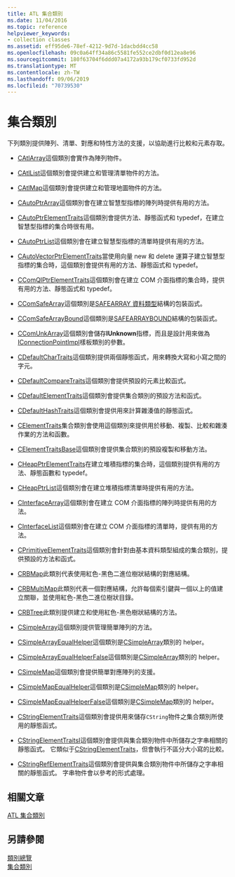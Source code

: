 ```yaml
---
title: ATL 集合類別
ms.date: 11/04/2016
ms.topic: reference
helpviewer_keywords:
- collection classes
ms.assetid: eff95de6-78ef-4212-9d7d-1dacbdd4cc58
ms.openlocfilehash: 09c0a64ff34a86c5581fe552ce2dbf0d12ea8e96
ms.sourcegitcommit: 180f63704f6ddd07a4172a93b179cf0733fd952d
ms.translationtype: MT
ms.contentlocale: zh-TW
ms.lasthandoff: 09/06/2019
ms.locfileid: "70739530"
---
```

# <a name="collection-classes"></a>集合類別

下列類別提供陣列、清單、對應和特性方法的支援，以協助進行比較和元素存取。

- [CAtlArray](../atl/reference/catlarray-class.md)這個類別會實作為陣列物件。

- [CAtlList](../atl/reference/catllist-class.md)這個類別會提供建立和管理清單物件的方法。

- [CAtlMap](../atl/reference/catlmap-class.md)這個類別會提供建立和管理地圖物件的方法。

- [CAutoPtrArray](../atl/reference/cautoptrarray-class.md)這個類別會在建立智慧型指標的陣列時提供有用的方法。

- [CAutoPtrElementTraits](../atl/reference/cautoptrelementtraits-class.md)這個類別會提供方法、靜態函式和 typedef，在建立智慧型指標的集合時很有用。

- [CAutoPtrList](../atl/reference/cautoptrlist-class.md)這個類別會在建立智慧型指標的清單時提供有用的方法。

- [CAutoVectorPtrElementTraits](../atl/reference/cautovectorptrelementtraits-class.md)當使用向量 new 和 delete 運算子建立智慧型指標的集合時，這個類別會提供有用的方法、靜態函式和 typedef。

- [CComQIPtrElementTraits](../atl/reference/ccomqiptrelementtraits-class.md)這個類別會在建立 COM 介面指標的集合時，提供有用的方法、靜態函式和 typedef。

- [CComSafeArray](../atl/reference/ccomsafearray-class.md)這個類別是[SAFEARRAY 資料類型](/windows/win32/api/oaidl/ns-oaidl-safearray)結構的包裝函式。

- [CComSafeArrayBound](../atl/reference/ccomsafearraybound-class.md)這個類別是[SAFEARRAYBOUND](/windows/win32/api/oaidl/ns-oaidl-safearraybound)結構的包裝函式。

- [CComUnkArray](../atl/reference/ccomunkarray-class.md)這個類別會儲存**IUnknown**指標，而且是設計用來做為[IConnectionPointImpl](../atl/reference/iconnectionpointimpl-class.md)樣板類別的參數。

- [CDefaultCharTraits](../atl/reference/cdefaultchartraits-class.md)這個類別提供兩個靜態函式，用來轉換大寫和小寫之間的字元。

- [CDefaultCompareTraits](../atl/reference/cdefaultcomparetraits-class.md)這個類別會提供預設的元素比較函式。

- [CDefaultElementTraits](../atl/reference/cdefaultelementtraits-class.md)這個類別會提供集合類別的預設方法和函式。

- [CDefaultHashTraits](../atl/reference/cdefaulthashtraits-class.md)這個類別會提供用來計算雜湊值的靜態函式。

- [CElementTraits](../atl/reference/celementtraits-class.md)集合類別會使用這個類別來提供用於移動、複製、比較和雜湊作業的方法和函數。

- [CElementTraitsBase](../atl/reference/celementtraitsbase-class.md)這個類別會提供集合類別的預設複製和移動方法。

- [CHeapPtrElementTraits](../atl/reference/cheapptrelementtraits-class.md)在建立堆積指標的集合時，這個類別提供有用的方法、靜態函數和 typedef。

- [CHeapPtrList](../atl/reference/cheapptrlist-class.md)這個類別會在建立堆積指標清單時提供有用的方法。

- [CInterfaceArray](../atl/reference/cinterfacearray-class.md)這個類別會在建立 COM 介面指標的陣列時提供有用的方法。

- [CInterfaceList](../atl/reference/cinterfacelist-class.md)這個類別會在建立 COM 介面指標的清單時，提供有用的方法。

- [CPrimitiveElementTraits](../atl/reference/cprimitiveelementtraits-class.md)這個類別會針對由基本資料類型組成的集合類別，提供預設的方法和函式。

- [CRBMap](../atl/reference/crbmap-class.md)此類別代表使用紅色-黑色二進位樹狀結構的對應結構。

- [CRBMultiMap](../atl/reference/crbmultimap-class.md)此類別代表一個對應結構，允許每個索引鍵與一個以上的值建立關聯，並使用紅色-黑色二進位樹狀目錄。

- [CRBTree](../atl/reference/crbtree-class.md)此類別提供建立和使用紅色-黑色樹狀結構的方法。

- [CSimpleArray](../atl/reference/csimplearray-class.md)這個類別提供管理簡單陣列的方法。

- [CSimpleArrayEqualHelper](../atl/reference/csimplearrayequalhelper-class.md)這個類別是[CSimpleArray](../atl/reference/csimplearray-class.md)類別的 helper。

- [CSimpleArrayEqualHelperFalse](../atl/reference/csimplearrayequalhelperfalse-class.md)這個類別是[CSimpleArray](../atl/reference/csimplearray-class.md)類別的 helper。

- [CSimpleMap](../atl/reference/csimplemap-class.md)這個類別會提供簡單對應陣列的支援。

- [CSimpleMapEqualHelper](../atl/reference/csimplemapequalhelper-class.md)這個類別是[CSimpleMap](../atl/reference/csimplemap-class.md)類別的 helper。

- [CSimpleMapEqualHelperFalse](../atl/reference/csimplemapequalhelperfalse-class.md)這個類別是[CSimpleMap](../atl/reference/csimplemap-class.md)類別的 helper。

- [CStringElementTraits](../atl/reference/cstringelementtraits-class.md)這個類別會提供用來儲存`CString`物件之集合類別所使用的靜態函式。

- [CStringElementTraitsI](../atl/reference/cstringelementtraitsi-class.md)這個類別會提供與集合類別物件中所儲存之字串相關的靜態函式。 它類似于[CStringElementTraits](../atl/reference/cstringelementtraits-class.md)，但會執行不區分大小寫的比較。

- [CStringRefElementTraits](../atl/reference/cstringrefelementtraits-class.md)這個類別會提供與集合類別物件中所儲存之字串相關的靜態函式。 字串物件會以參考的形式處理。

## <a name="related-articles"></a>相關文章

[ATL 集合類別](../atl/atl-collection-classes.md)

## <a name="see-also"></a>另請參閱

[類別總覽](../atl/atl-class-overview.md)<br/>
[集合類別](../atl/atl-collection-classes.md)

